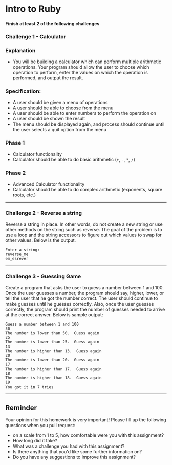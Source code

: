 # Intro to Ruby

#### Finish at least 2 of the following challenges 



### Challenge 1 -  Calculator

### Explanation

- You will be building a calculator which can perform multiple arithmetic operations. Your program should allow the user to choose which operation to perform, enter the values on which the operation is performed, and output the result.

### Specification:

- A user should be given a menu of operations
- A user should be able to choose from the menu
- A user should be able to enter numbers to perform the operation on
- A user should be shown the result
- The menu should be displayed again, and process should continue until the user selects a quit option from the menu

### Phase 1

- Calculator functionality
- Calculator should be able to do basic arithmetic (`+`, `-`, `*`, `/`)

### Phase 2

- Advanced Calculator functionality
- Calculator should be able to do complex arithmetic (exponents, square roots, etc.)

_______


### Challenge 2 - Reverse a string

Reverse a string in place.  In other words, do not create a new string or use other methods on the string such as reverse.  The goal of the problem is to use a loop and the string accessors to figure out which values to swap for other values.  Below is the output.

```
Enter a string:
reverse_me
em_esrever
```
_______

### Challenge 3 - Guessing Game

Create a program that asks the user to guess a number between 1 and 100.  Once the user guesses a number, the program should say, higher, lower, or tell the user that he got the number correct.  The user should continue to make guesses until he guesses correctly.  Also, once the user guesses correctly, the program should print the number of guesses needed to arrive at the correct answer. Below is sample output:

```
Guess a number between 1 and 100
50
The number is lower than 50.  Guess again
25
The number is lower than 25.  Guess again
13
The number is higher than 13.  Guess again
20
The number is lower than 20.  Guess again
17
The number is higher than 17.  Guess again
18
The number is higher than 18.  Guess again
19
You got it in 7 tries
```

---

## Reminder
Your opinion for this homework is very important! Please fill up the following questions when you pull request:
 * on a scale from 1 to 5, how comfortable were you with this assignment?
 * How long did it take?
 * What was a challenge you had with this assignment?
 * Is there anything that you'd like some further information on?
 * Do you have any suggestions to improve this assignment?

